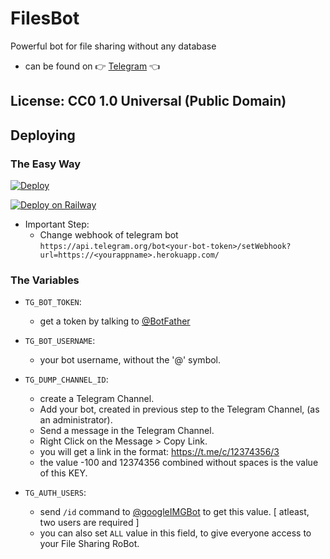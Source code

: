 # FiIesBot

Powerful bot for file sharing without any database

- can be found on 👉 [Telegram](https://telegram.dog/GoFiIesBot) 👈


## License: CC0 1.0 Universal (Public Domain)


## Deploying

### The Easy Way

[![Deploy](https://www.herokucdn.com/deploy/button.svg)](https://dashboard.heroku.com/new?button-url=https%3A%2F%2Fgithub.com%2F&template=https://github.com/Tysonmovierulz/Bruce-FileBot)


[![Deploy on Railway](https://railway.app/button.svg)](https://railway.app/new/template/laPcn3?referralCode=jugnucode)

- Important Step: 
  - Change webhook of telegram bot `https://api.telegram.org/bot<your-bot-token>/setWebhook?url=https://<yourappname>.herokuapp.com/`

### The Variables

- `TG_BOT_TOKEN`: 
  - get a token by talking to [@BotFather](https://telegram.dog/BotFather)

- `TG_BOT_USERNAME`:
  - your bot username, without the '@' symbol.

- `TG_DUMP_CHANNEL_ID`:
  - create a Telegram Channel.
  - Add your bot, created in previous step to the Telegram Channel, (as an administrator).
  - Send a message in the Telegram Channel.
  - Right Click on the Message > Copy Link.
  - you will get a link in the format: https://t.me/c/12374356/3
  - the value -100 and 12374356 combined without spaces is the value of this KEY.

- `TG_AUTH_USERS`:
  - send `/id` command to [@googleIMGBot](https://telegram.dog/googleIMGBot) to get this value. [ atleast, two users are required ]
  - you can also set `ALL` value in this field, to give everyone access to your File Sharing RoBot.
